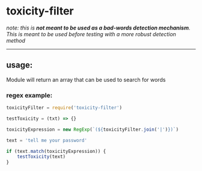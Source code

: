 # toxicity-filter
*note: this is **not meant to be used as a bad-words detection mechanism**. This is meant to be used before testing with a more robust detection method*

<hr />

## usage:

Module will return an array that can be used to search for words

### regex example:
```js
toxicityFilter = require('toxicity-filter')

testToxicity = (txt) => {}

toxicityExpression = new RegExp(`(${toxicityFilter.join('|')})`)

text = 'tell me your password'

if (text.match(toxicityExpression)) {
    testToxicity(text)
}
```



